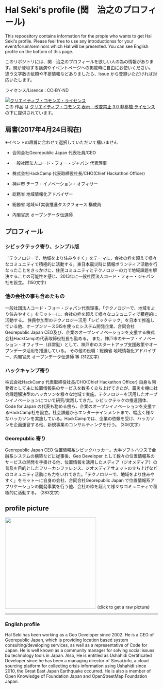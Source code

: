 # Hal Seki's profile (関　治之のプロフィール)

This repoository contains information for the prople who wants to get Hal Seki's profile. Please feel free to use any introductionss for your event/forum/seminors which Hal will be presented. You can see English profile on the bottom of this page.

このリポジトリには、関　治之のプロフィールを欲しい人の為の情報があります。関が登壇する講演やイベントページへの掲載時に自由にお使いください。
違う文字数の依頼や不足情報などありましたら、Issue から登録いただければ対応いたします。

ライセンス/Lisence : CC-BY-ND

<a rel="license" href="http://creativecommons.org/licenses/by-nd/3.0/"><img alt="クリエイティブ・コモンズ・ライセンス" style="border-width:0" src="https://i.creativecommons.org/l/by-nd/3.0/88x31.png" /></a><br />この 作品 は <a rel="license" href="http://creativecommons.org/licenses/by-nd/3.0/">クリエイティブ・コモンズ 表示 - 改変禁止 3.0 非移植 ライセンス</a>の下に提供されています。

## 肩書(2017年4月24日現在)
※イベントの趣旨に合わせて選択していただいて構いません
* 合同会社Georepublic Japan 代表社員/CEO
* 一般社団法人コード・フォー・ジャパン 代表理事
* 株式会社HackCamp 代表取締役社長/CHO(Chief Hackathon Officer)

* 神戸市 チーフ・イノベーション・オフィサー
* 総務省 地域情報化アドバイザー
* 総務省 地域IoT実装推進タスクフォース 構成員
* 内閣官房 オープンデータ伝道師

## プロフィール

### シビックテック寄り、シンプル版
「テクノロジーで、地域をより住みやすく」をテーマに、会社の枠を超えて様々なコミュニティで積極的に活動する。東日本震災時に情報ボランティア活動を行なったことをきっかけに、住民コミュニティとテクノロジーの力で地域課題を解決することの可能性を感じ、2013年に一般社団法人コード・フォー・ジャパン社を設立。
(150文字)


### 他の会社の事も含めたもの
一般社団法人コード・フォー・ジャパン代表理事。「テクノロジーで、地域をより住みやすく」をモットーに、会社の枠を超えて様々なコミュニティで積極的に活動する。
住民参加型のテクノロジー活用「シビックテック」を日本で推進している他、オープンソースGISを使ったシステム開発企業、合同会社 Georepublic Japan CEO及び、企業のオープンイノベーションを支援する株式会社HackCampの代表取締役社長も勤める。
また、神戸市のチーフ・イノベーション・オフィサー（非常勤）として、神戸市のスタートアップ支援政策やオープンデータ活用を推進している。
その他の役職：総務省 地域情報化アドバイザー、内閣官房 オープンデータ伝道師 等
(312文字)

### ハックキャンプ寄り
株式会社HackCamp 代表取締役社長/CHO(Chief Hackathon Officer)
自身も開発者として主に位置情報系のサービスを数多く立ち上げてきたが、震災を機に社会課題解決型のハッカソンを様々な地域で実施。テクノロジーを活用したオープンイノベーションについて研究/実践してきた。シビックテックの推進団体、Code for Japan の代表も務める傍ら、企業のオープンイノベーションを支援するHackCamp社を設立。社会課題からエンターテインメントまで、幅広く様々なハッカソンを実施している。HackCampでは、企業の依頼を受け、ハッカソンを企画運営する他、新規事業のコンサルティングを行う。
(306文字)

### Georepublic 寄り
Georepublic Japan CEO
位置情報系シビックハッカー。大手ソフトハウスで金融系システムの構築などに従事後、Geo Developer として数々の位置情報系のサービスの開発を手掛ける他、位置情報を活用したメディア（ジオメディア）の普及を目的としたフリーカンファレンス、ジオメディアサミットの立ち上げなどのコミュニティ活動にも力をいれてきた。「テクノロジーで、地域をより住みやすく」をモットーに自身の会社、合同会社Georepublic Japan で位置情報系アプリケーションの開発事業を行う他、会社の枠を超えて様々なコミュニティで積極的に活動する。
(283文字)

## profile picture

<a href="https://raw.githubusercontent.com/halsk/profile/master/images/profile_image.jpg"><img src="https://raw.githubusercontent.com/halsk/profile/master/images/profile_image.jpg" width="300px"></a>
(click to get a raw picture)

----
### English profile

Hal Seki has been working as a Geo Developer since 2002. He is a CEO of Georepublic Japan, which is providing location based system consulting/developing services, as well as a representative of Code for Japan. He is well known as a community manager for solving social issues bu technology tools in Japan. Also, He is entitled as Ushahidi Certificated Developer since he has been a managing director of Sinsai.info, a cloud sourcing platform for collecting crisis information using Ushahidi since 2010, the Great East Japan Earthquake occurred. He is also a member of Open Knowledge of Foundation Japan and OpenStreetMap Foundation Japan.
